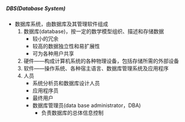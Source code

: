 ##### DBS(Database System)
- 数据库系统，由数据库及其管理软件组成
    1. 数据库(database)，按一定的数学模型组织、描述和存储数据
        - 较小的冗余
        - 较高的数据独立性和易扩展性
        - 可为各种用户共享
    2. 硬件——构成计算机系统的各种物理设备，包括存储所需的外部设备
    3. 软件——操作系统、各种宿主语言、数据库管理系统及应用程序
    4. 人员
        - 系统分析员和数据库设计人员
        - 应用程序员
        - 最终用户
        - 数据库管理员(data base administrator，DBA)
            - 负责数据库的总体信息控制
